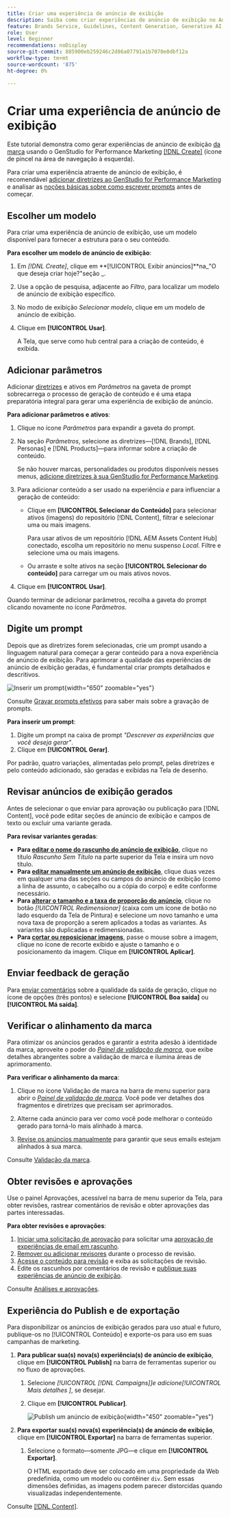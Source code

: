 ```yaml
---
title: Criar uma experiência de anúncio de exibição
description: Saiba como criar experiências de anúncio de exibição no Adobe [!DNL GenStudio] para Marketing de desempenho.
feature: Brands Service, Guidelines, Content Generation, Generative AI, Create, Experiences, Variant Generation
role: User
level: Beginner
recommendations: noDisplay
source-git-commit: 885900eb259246c2d86a07791a1b7070e0dbf12a
workflow-type: tm+mt
source-wordcount: '875'
ht-degree: 0%

---
```


# Criar uma experiência de anúncio de exibição

Este tutorial demonstra como gerar experiências de anúncio de exibição [da marca](display-ad-experiences.md) usando o GenStudio for Performance Marketing [[!DNL Create]](/help/user-guide/create/overview.md) (ícone de pincel na área de navegação à esquerda).

Para criar uma experiência atraente de anúncio de exibição, é recomendável [adicionar diretrizes ao GenStudio for Performance Marketing](/help/user-guide/guidelines/add-guidelines.md) e analisar as [noções básicas sobre como escrever prompts](/help/user-guide/effective-prompts.md) antes de começar.

## Escolher um modelo

Para criar uma experiência de anúncio de exibição, use um modelo disponível para fornecer a estrutura para o seu conteúdo.

**Para escolher um modelo de anúncio de exibição**:

1. Em _[!DNL Create]_, clique em **[!UICONTROL Exibir anúncios]**na_&quot;O que deseja criar hoje?&quot;seção _.
1. Use a opção de pesquisa, adjacente ao _Filtro_, para localizar um modelo de anúncio de exibição específico.
1. No modo de exibição _Selecionar modelo_, clique em um modelo de anúncio de exibição.
1. Clique em **[!UICONTROL Usar]**.

   A Tela, que serve como hub central para a criação de conteúdo, é exibida.

## Adicionar parâmetros

Adicionar [diretrizes](/help/user-guide/guidelines/overview.md) e ativos em _Parâmetros_ na gaveta de prompt sobrecarrega o processo de geração de conteúdo e é uma etapa preparatória integral para gerar uma experiência de exibição de anúncio.

**Para adicionar parâmetros e ativos**:

1. Clique no ícone _Parâmetros_ para expandir a gaveta do prompt.
1. Na seção _Parâmetros_, selecione as diretrizes—[!DNL Brands], [!DNL Personas] e [!DNL Products]—para informar sobre a criação de conteúdo.

   Se não houver marcas, personalidades ou produtos disponíveis nesses menus, [adicione diretrizes à sua GenStudio for Performance Marketing](/help/user-guide/guidelines/add-guidelines.md).

1. Para adicionar conteúdo a ser usado na experiência *e* para influenciar a geração de conteúdo:
   * Clique em **[!UICONTROL Selecionar do Conteúdo]** para selecionar ativos (imagens) do repositório [!DNL Content], filtrar e selecionar uma ou mais imagens.

     Para usar ativos de um repositório [!DNL AEM Assets Content Hub] conectado, escolha um repositório no menu suspenso _Local_. Filtre e selecione uma ou mais imagens.

   * Ou arraste e solte ativos na seção **[!UICONTROL Selecionar do conteúdo]** para carregar um ou mais ativos novos.
1. Clique em **[!UICONTROL Usar]**.

Quando terminar de adicionar parâmetros, recolha a gaveta do prompt clicando novamente no ícone _Parâmetros_.

## Digite um prompt

Depois que as diretrizes forem selecionadas, crie um prompt usando a linguagem natural para começar a gerar conteúdo para a nova experiência de anúncio de exibição. Para aprimorar a qualidade das experiências de anúncio de exibição geradas, é fundamental criar prompts detalhados e descritivos.

![Inserir um prompt](/help/assets/prompt-displayad.png){width="650" zoomable="yes"}

Consulte [Gravar prompts efetivos](/help/user-guide/effective-prompts.md) para saber mais sobre a gravação de prompts.

**Para inserir um prompt**:

1. Digite um prompt na caixa de prompt _&quot;Descrever as experiências que você deseja gerar&quot;_.
1. Clique em **[!UICONTROL Gerar]**.

Por padrão, quatro variações, alimentadas pelo prompt, pelas diretrizes e pelo conteúdo adicionado, são geradas e exibidas na Tela de desenho.

## Revisar anúncios de exibição gerados

Antes de selecionar o que enviar para aprovação ou publicação para [!DNL Content], você pode editar seções de anúncio de exibição e campos de texto ou excluir uma variante gerada.

**Para revisar variantes geradas**:

* **Para [editar o nome do rascunho do anúncio de exibição](/help/user-guide/create/manage-variants.md#change-draft-name)**, clique no título _Rascunho Sem Título_ na parte superior da Tela e insira um novo título.
* **Para [editar manualmente um anúncio de exibição](/help/user-guide/create/manage-variants.md#manually-edit-text)**, clique duas vezes em qualquer uma das seções ou campos do anúncio de exibição (como a linha de assunto, o cabeçalho ou a cópia do corpo) e edite conforme necessário.
* **Para [alterar o tamanho e a taxa de proporção do anúncio](/help/user-guide/create/manage-variants.md#change-aspect-ratio)**, clique no botão _[!UICONTROL Redimensionar]_ (caixa com um ícone de botão no lado esquerdo da Tela de Pintura) e selecione um novo tamanho e uma nova taxa de proporção a serem aplicados a todas as variantes. As variantes são duplicadas e redimensionadas.
* **Para [cortar ou reposicionar imagens](/help/user-guide/create/manage-variants.md#crop-assets)**, passe o mouse sobre a imagem, clique no ícone de recorte exibido e ajuste o tamanho e o posicionamento da imagem. Clique em **[!UICONTROL Aplicar]**.

<!-- # Preview for device
When revising and preparing email experiences, you can toggle between previews for desktop and mobile views to ensure coherence and visual appeal of draft variants.
**To preview variants for desktop and mobile devices** toggle the device preview option—between **desktop** and **mobile**—in the right menu bar (computer and phone icons) to preview how variants appear. -->

## Enviar feedback de geração

Para [enviar comentários](/help/user-guide/create/manage-variants.md#generation-feedback) sobre a qualidade da saída de geração, clique no ícone de opções (três pontos) e selecione **[!UICONTROL Boa saída]** ou **[!UICONTROL Má saída]**.

## Verificar o alinhamento da marca

Para otimizar os anúncios gerados e garantir a estrita adesão à identidade da marca, aproveite o poder do [_Painel de validação de marca_](/help/user-guide/guidelines/brand-validation.md#brand-validation-panel), que exibe detalhes abrangentes sobre a validação de marca e ilumina áreas de aprimoramento.

**Para verificar o alinhamento da marca**:

1. Clique no ícone Validação de marca na barra de menu superior para abrir o [_Painel de validação de marca_](/help/user-guide/guidelines/brand-validation.md#brand-validation-panel). Você pode ver detalhes dos fragmentos e diretrizes que precisam ser aprimorados.

1. Alterne cada anúncio para ver como você pode melhorar o conteúdo gerado para torná-lo mais alinhado à marca.
1. [Revise os anúncios manualmente](#revise-generated-display-ads) para garantir que seus emails estejam alinhados à sua marca.

Consulte [Validação da marca](/help/user-guide/guidelines/brand-validation.md).

## Obter revisões e aprovações

Use o painel Aprovações, acessível na barra de menu superior da Tela, para obter revisões, rastrear comentários de revisão e obter aprovações das partes interessadas.

**Para obter revisões e aprovações**:

1. [Iniciar uma solicitação de aprovação](/help/user-guide/approvals/request-review.md) para solicitar uma [aprovação de experiências de email em rascunho](/help/user-guide/approvals/approve-content.md).
1. [Remover ou adicionar revisores](/help/user-guide/approvals/review-and-edit.md#manage-approvals) durante o processo de revisão.
1. [Acesse o conteúdo para revisão](/help/user-guide/approvals/review-and-edit.md#access-content-for-review) e exiba as solicitações de revisão.
1. Edite os rascunhos por comentários de revisão e [publique suas experiências de anúncio de exibição](#publish-and-export-experience).

Consulte [Análises e aprovações](/help/user-guide/approvals/overview.md).

## Experiência do Publish e de exportação

Para disponibilizar os anúncios de exibição gerados para uso atual e futuro, publique-os no [!UICONTROL Conteúdo] e exporte-os para uso em suas campanhas de marketing.

1. **Para publicar sua(s) nova(s) experiência(s) de anúncio de exibição**, clique em **[!UICONTROL Publish]** na barra de ferramentas superior ou no fluxo de aprovações.
   1. Selecione _[!UICONTROL [!DNL Campaigns]]_e adicione_[!UICONTROL  Mais detalhes ]_, se desejar.
   1. Clique em **[!UICONTROL Publicar]**.

      ![Publish um anúncio de exibição](/help/assets/publish-displayad.png){width="450" zoomable="yes"}

1. **Para exportar sua(s) nova(s) experiência(s) de anúncio de exibição**, clique em **[!UICONTROL Exportar]** na barra de ferramentas superior.
   1. Selecione o formato—somente JPG—e clique em **[!UICONTROL Exportar]**.

      O HTML exportado deve ser colocado em uma propriedade da Web predefinida, como um modelo ou contêiner `div`. Sem essas dimensões definidas, as imagens podem parecer distorcidas quando visualizadas independentemente.

Consulte [[!DNL Content]](/help/user-guide/content/overview.md#search-and-find-approved-content).
